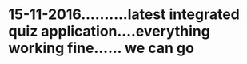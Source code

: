 # 15-11-2016..........latest integrated quiz application....everything working fine...... we can go
